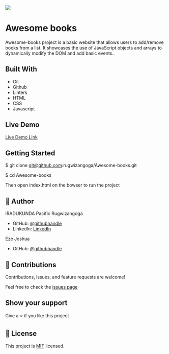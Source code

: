 ![](https://img.shields.io/badge/Microverse-blueviolet)

# Awesome books

Awesome-books project is a basic website that allows users to add/remove books from a list. It showcases the use of JavaScript objects and arrays to dynamically modify the DOM and add basic events.. 


## Built With

- Git
- Github
- Linters
- HTML
- CSS
- Javascript

## Live Demo

[Live Demo Link](https://rugwizangoga.github.io/Awesome-books/)

## Getting Started

$ git clone git@github.com:rugwizangoga/Awesome-books.git

$ cd Awesome-books

Then open index.html on the bowser to run the project

## 👤 Author

IRADUKUNDA Pacific Rugwizangoga

- GitHub: [@githubhandle](https://github.com/rugwizangoga)
- LinkedIn: [LinkedIn](https://www.linkedin.com/in/iradukunda-pacific-rugwizangoga)

Eze Joshua

- GitHub: [@githubhandle](https://github.com/Allenkeys)

## 🤝 Contributions

Contributions, issues, and feature requests are welcome!

Feel free to check the [issues page](../../issues/)

## Show your support

Give a ⭐️ if you like this project
## 📝 License

This project is [MIT](./LICENSE) licensed.